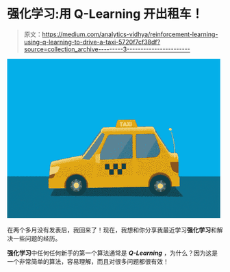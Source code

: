 # 强化学习:用 Q-Learning 开出租车！

> 原文：<https://medium.com/analytics-vidhya/reinforcement-learning-using-q-learning-to-drive-a-taxi-5720f7cf38df?source=collection_archive---------3----------------------->

![](img/d004a07cdae4a1b12d9d45c16f34f294.png)

在两个多月没有发表后，我回来了！现在，我想和你分享我最近学习**强化学习**和解决一些问题的经历。

**强化学习**中任何任何新手的第一个算法通常是 ***Q-Learning*** ，为什么？因为这是一个非常简单的算法，容易理解，而且对很多问题都很有效！